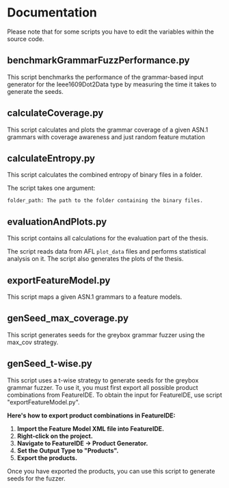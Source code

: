 # Documentation

Please note that for some scripts you have to edit the variables within the source code.  

## benchmarkGrammarFuzzPerformance.py

This script benchmarks the performance of the grammar-based input generator for the Ieee1609Dot2Data type by measuring the time it takes to generate the seeds.

## calculateCoverage.py

This script calculates and plots the grammar coverage of a given ASN.1 grammars with coverage awareness and just random feature mutation

## calculateEntropy.py

This script calculates the combined entropy of binary files in a folder.

The script takes one argument:

    folder_path: The path to the folder containing the binary files.

## evaluationAndPlots.py

This script contains all calculations for the evaluation part of the thesis.

The script reads data from AFL `plot_data` files and performs statistical analysis on it. The script also generates the plots of the thesis. 

## exportFeatureModel.py

This script maps a given ASN.1 grammars to a feature models.

## genSeed_max_coverage.py

This script generates seeds for the greybox grammar fuzzer using the max_cov strategy.

## genSeed_t-wise.py

This script uses a t-wise strategy to generate seeds for the greybox grammar fuzzer. To use it, you must first export all possible product combinations from FeatureIDE. To obtain the input for FeatureIDE, use script "exportFeatureModel.py".

**Here's how to export product combinations in FeatureIDE:**

1. **Import the Feature Model XML file into FeatureIDE.**
2. **Right-click on the project.**
3. **Navigate to FeatureIDE -> Product Generator.**
4. **Set the Output Type to "Products".**
5. **Export the products.**

Once you have exported the products, you can use this script to generate seeds for the fuzzer. 